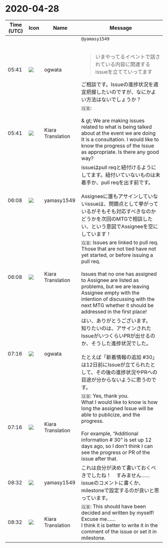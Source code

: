 # 2020-04-28

|Time (UTC)|Icon|Name|Message|
|---|---|---|---|
|05:41|![](https://avatars.slack-edge.com/2019-11-22/845042642576_070441337abaca9fb7b3_72.png)|ogwata|`@yamasy1549`<br><br><blockquote>いまやってるイベントで話されている内容に関連するissueを立てていってます</blockquote>ご相談です。Issueの進捗状況を適宜把握したいのですが、なにかよい方法はないでしょうか？|
|05:41|![](https://avatars.slack-edge.com/2019-08-21/732685848020_f3f20736795184660348_72.png)|Kiara Translation|🇬🇧: <br><br>&amp; gt; We are making issues related to what is being talked about at the event we are doing<br>It is a consultation. I would like to know the progress of the Issue as appropriate. Is there any good way?|
|06:08|![](https://secure.gravatar.com/avatar/b2dffef7ce30f6f8f399f2a172229711.jpg?s=72&d=https%3A%2F%2Fa.slack-edge.com%2Fdf10d%2Fimg%2Favatars%2Fava_0012-72.png)|yamasy1549|issueはpull reqと紐付けるようにしてます。紐付いていないものは未着手か、pull reqを出す前です。<br><br>Assigneeに誰もアサインしていないissueは、問題点として挙がっているがそもそも対応すべきなのかどうかを次回のMTGで相談したい、という意図でAssigneeを空にしています！|
|06:08|![](https://avatars.slack-edge.com/2019-08-21/732685848020_f3f20736795184660348_72.png)|Kiara Translation|🇬🇧: Issues are linked to pull req. Those that are not tied have not yet started, or before issuing a pull req.<br><br>Issues that no one has assigned to Assignee are listed as problems, but we are leaving Assignee empty with the intention of discussing with the next MTG whether it should be addressed in the first place!|
|07:16|![](https://avatars.slack-edge.com/2019-11-22/845042642576_070441337abaca9fb7b3_72.png)|ogwata|はい、ありがとうございます。<br>知りたいのは、アサインされたIssueがいつくらいPRが出せるのか、そうした進捗状況でした。<br><br>たとえば「新着情報の追加 #30」は12日前にIssueが立てられたとして、その後の進捗状況やPRへの目途が分からないように思うのです。|
|07:16|![](https://avatars.slack-edge.com/2019-08-21/732685848020_f3f20736795184660348_72.png)|Kiara Translation|🇬🇧: Yes, thank you.<br>What I would like to know is how long the assigned Issue will be able to publicize, and the progress.<br><br>For example, “Additional information # 30” is set up 12 days ago, so I don't think I can see the progress or PR of the issue after that.|
|08:32|![](https://secure.gravatar.com/avatar/b2dffef7ce30f6f8f399f2a172229711.jpg?s=72&d=https%3A%2F%2Fa.slack-edge.com%2Fdf10d%2Fimg%2Favatars%2Fava_0012-72.png)|yamasy1549|これは自分が決めて書いておくべきでしたね！　すみません……<br>issueのコメントに書くか、milestoneで設定するのが良いと思っています。|
|08:32|![](https://avatars.slack-edge.com/2019-08-21/732685848020_f3f20736795184660348_72.png)|Kiara Translation|🇬🇧: This should have been decided and written by myself! Excuse me……<br>I think it is better to write it in the comment of the issue or set it in milestone.|
